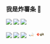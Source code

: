  
  
### 我是炸薯条 👋


![](https://github-profile-summary-cards.vercel.app/api/cards/profile-details?username=zhashut&theme=github&count_private=true)
![](https://github-profile-summary-cards.vercel.app/api/cards/stats?username=zhashut&theme=github)
![](https://github-profile-summary-cards.vercel.app/api/cards/repos-per-language?username=zhashut&theme=github&hide=javascript,html)

<code><img height="20" src="https://xingqiu-tuchuang-1256524210.cos.ap-shanghai.myqcloud.com/3665/golang_logo_icon_171073.png"></code>
<code><img height="20" src="https://xingqiu-tuchuang-1256524210.cos.ap-shanghai.myqcloud.com/3665/192614bf747bd9081632368455.png"></code>
 <code><img height="18" src="https://xingqiu-tuchuang-1256524210.cos.ap-shanghai.myqcloud.com/3665/swift.png"></code>
<code><img height="20" src="https://raw.githubusercontent.com/github/explore/80688e429a7d4ef2fca1e82350fe8e3517d3494d/topics/mysql/mysql.png"></code>
<code><img height="20" src="https://raw.githubusercontent.com/github/explore/80688e429a7d4ef2fca1e82350fe8e3517d3494d/topics/git/git.png"></code>
